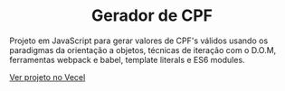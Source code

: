<h1 align="center">Gerador de CPF</h1>
<p>Projeto em JavaScript para gerar valores de CPF's válidos usando os paradigmas da orientação a objetos, técnicas de iteração com o D.O.M, ferramentas webpack e babel, template literals e ES6 modules.</p>

<a href="https://gerador-pmzp6i9pq-oyamayorushi.vercel.app/" target="_blank">Ver projeto no Vecel</a>

